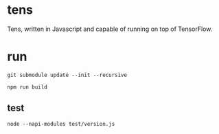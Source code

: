 # tens
Tens, written in Javascript and capable of running on top of TensorFlow.

# run

```shell
git submodule update --init --recursive
```

```shell
npm run build
```
## test

```shell
node --napi-modules test/version.js
```